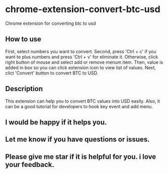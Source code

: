 # chrome-extension-convert-btc-usd
Chrome extension for converting btc to usd

## How to use
First, select numbers you want to convert.
Second, press 'Ctrl + c' if you want to plus numbers and press 'Ctrl + v' for eliminate it.
Otherwise, click right button of mouse and select add or remove menum item.
Then, value is added in box so you can click extension icon to view list of values.
Next, clict 'Convert' button to convert BTC to USD.

## Description
This extension can help you to convert BTC values into USD easily.
Also, it can be a good tutorial for developers to hook key event and add menu.

## I would be happy if it helps you.
## Let me know if you have questions or issues.
## Please give me star if it is helpful for you. i love your feedback.



